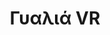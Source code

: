 ---
layout: slides
title: Γυαλιά VR
caption: Διαφάνειες σχετικές με Γυαλιά Εικονικής Πραγματικότητας
image_url: /images/google-glass.jpg
slides:
  - View-Master
  - electrocular
  - NASA_VIEW_Headset
  - vpl-eye-phone  
  - google-glass
  - htc_vive
---